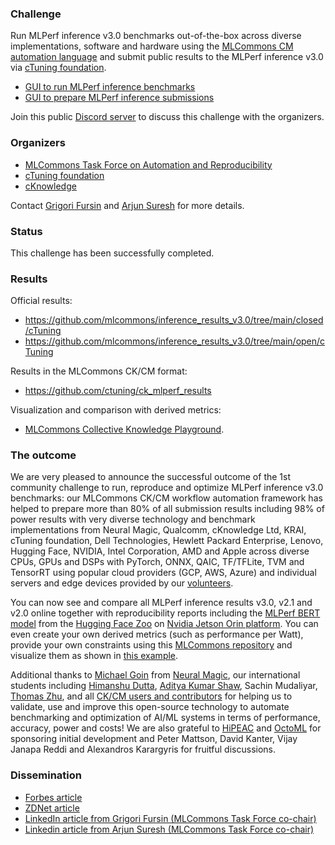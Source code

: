 ### Challenge

Run MLPerf inference v3.0 benchmarks out-of-the-box across diverse implementations, software and hardware
using the [MLCommons CM automation language](https://github.com/mlcommons/ck)
and submit public results to the MLPerf inference v3.0 via [cTuning foundation](https://cTuning.org).

* [GUI to run MLPerf inference benchmarks](https://cknowledge.org/mlperf-inference-gui)
* [GUI to prepare MLPerf inference submissions](https://cknowledge.org/mlperf-inference-submission-gui)

Join this public [Discord server](https://discord.gg/JjWNWXKxwT) to discuss this challenge with the organizers.

### Organizers

* [MLCommons Task Force on Automation and Reproducibility](https://github.com/mlcommons/ck/blob/master/docs/taskforce.md)
* [cTuning foundation](https://cTuning.org)
* [cKnowledge](https://cKnowledge.org)

Contact [Grigori Fursin](https://cKnowledge.org/gfursin) and [Arjun Suresh](https://www.linkedin.com/in/arjunsuresh)
for more details.

### Status

This challenge has been successfully completed.

### Results

Official results:
* https://github.com/mlcommons/inference_results_v3.0/tree/main/closed/cTuning
* https://github.com/mlcommons/inference_results_v3.0/tree/main/open/cTuning

Results in the MLCommons CK/CM format:
* https://github.com/ctuning/ck_mlperf_results

Visualization and comparison with derived metrics:
* [MLCommons Collective Knowledge Playground](https://access.cknowledge.org/playground/?action=experiments&tags=mlperf-inference,v3.0).

### The outcome

We are very pleased to announce the successful outcome of the 1st
community challenge to run, reproduce and optimize MLPerf inference v3.0
benchmarks: our MLCommons CK/CM workflow automation framework has helped 
to prepare more than 80% of all submission results including 98% of power
results with very diverse technology and benchmark implementations from
Neural Magic, Qualcomm, cKnowledge Ltd, KRAI, cTuning foundation, Dell
Technologies, Hewlett Packard Enterprise, Lenovo, Hugging Face, NVIDIA,
Intel Corporation, AMD and Apple across diverse CPUs, GPUs and DSPs with
PyTorch, ONNX, QAIC, TF/TFLite, TVM and TensorRT using popular cloud
providers (GCP, AWS, Azure) and individual servers and edge devices
provided by our [volunteers](https://access.cknowledge.org/playground/?action=contributors).

You can now see and compare all MLPerf inference results v3.0, v2.1 and
v2.0 online together with reproducibility reports including the 
[MLPerf BERT model](https://huggingface.co/ctuning/mlperf-inference-bert-onnx-fp32-squad-v1.1) 
from the [Hugging Face Zoo](https://www.linkedin.com/company/huggingface/?lipi=urn%3Ali%3Apage%3Ad_flagship3_pulse_read%3B4CDUdiVxT7WqLJNXO%2BI5bQ%3D%3D) 
on [Nvidia Jetson Orin platform](https://github.com/mlcommons/ck/blob/master/cm-mlops/challenge/optimize-mlperf-inference-v3.0-2023/docs/setup-nvidia-jetson-orin.md#reproducing-the-nvidia-jetson-agx-orin-submission). 
You can even create your own derived metrics (such as performance per Watt),
provide your own constraints using this [MLCommons repository](https://github.com/mlcommons/cm_inference_results) and visualize
them as shown in [this example](https://access.cknowledge.org/playground/?action=experiments&name=e472410ee67c41f9&x=Result&y=Power_Efficiency&filter=result[%27Result_Power%27]%3C35&derived_metrics=result%5B%27Power_Efficiency%27%5D%3D1000%2Fresult%5B%27Result_Power%27%5D&c=accelerator_model_name&axis_key_s=version). 

Additional thanks to [Michael Goin](https://www.linkedin.com/in/michael-goin) 
from [Neural Magic](https://www.linkedin.com/company/neural-magic/?lipi=urn%3Ali%3Apage%3Ad_flagship3_pulse_read%3B4CDUdiVxT7WqLJNXO%2BI5bQ%3D%3D), our international
students including [Himanshu Dutta](https://www.linkedin.com/in/ACoAACpPCiMB7zUNStsqBmaOCtd100a7wXBGu_M?lipi=urn%3Ali%3Apage%3Ad_flagship3_pulse_read%3B4CDUdiVxT7WqLJNXO%2BI5bQ%3D%3D), 
[Aditya Kumar Shaw](https://www.linkedin.com/in/ACoAACJ3ikUBjuHqi35ibm8CG6IEYv-v_VsobIs?lipi=urn%3Ali%3Apage%3Ad_flagship3_pulse_read%3B4CDUdiVxT7WqLJNXO%2BI5bQ%3D%3D), 
Sachin Mudaliyar, [Thomas Zhu](https://www.linkedin.com/in/hanwen-zhu-483614189), 
and all [CK/CM users and contributors](https://github.com/mlcommons/ck/blob/master/CONTRIBUTING.md) for helping us to
validate, use and improve this open-source technology to automate
benchmarking and optimization of AI/ML systems in terms of performance,
accuracy, power and costs! We are also grateful to [HiPEAC](https://www.linkedin.com/company/hipeac) 
and [OctoML](https://www.linkedin.com/company/octoml) for
sponsoring initial development and Peter Mattson, David Kanter, Vijay
Janapa Reddi and Alexandros Karargyris for fruitful discussions.


### Dissemination

* [Forbes article](https://www.forbes.com/sites/karlfreund/2023/04/05/nvidia-performance-trounces-all-competitors-who-have-the-guts-to-submit-to-mlperf-inference-30/?sh=3c38d2866676)
* [ZDNet article](https://www.zdnet.com/article/nvidia-dell-qualcomm-speed-up-ai-results-in-latest-benchmark-tests)
* [LinkedIn article from Grigori Fursin (MLCommons Task Force co-chair)]( https://www.linkedin.com/pulse/announcing-my-new-project-reproducible-optimization-co-design-fursin )
* [Linkedin article from Arjun Suresh (MLCommons Task Force co-chair)](https://www.linkedin.com/posts/arjunsuresh_nvidia-performance-trounces-all-competitors-activity-7049500972275929088-nnnx?utm_source=share&utm_medium=member_desktop)
